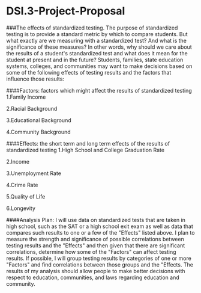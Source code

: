 # DSI.3-Project-Proposal

###The effects of standardized testing.
The purpose of standardized testing is to provide a standard metric by which to compare students. But what exactly are we measuring with a standardized test? And what is the significance of these measures? In other words, why should we care about the results of a student's standardized test and what does it mean for the student at present and in the future? Students, families, state education systems, colleges, and communities may want to make decisions based on some of the following effects of testing results and the factors that influence those results:

####Factors: factors which might affect the results of standardized testing
1.Family Income

2.Racial Background

3.Educational Background

4.Community Background

####Effects: the short term and long term effects of the results of standardized testing
1.High School and College Graduation Rate

2.Income

3.Unemployment Rate

4.Crime Rate

5.Quality of Life

6.Longevity

####Analysis Plan:
I will use data on standardized tests that are taken in high school, such as the SAT or a high school exit exam as well as data that compares such results to one or a few of the "Effects" listed above. I plan to measure the strength and significance of possible correlations between testing results and the "Effects" and then given that there are significant correlations, determine how some of the "Factors" can affect testing results. If possible, I will group testing results by categories of one or more "Factors" and find correlations between those groups and the "Effects. The results of my analysis should allow people to make better decisions with respect to education, communities, and laws regarding education and community.
